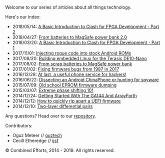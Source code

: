 Welcome to our series of articles about all things technology.

Here's our index:

* 2018/05/14: [A Basic Introduction to Clash for FPGA Development - Part 2](20180514_a_basic_introduction_to_clash_for_fpga_development_part_2.md)
* 2018/04/27: [From batteries to MagSafe power bank 2.0](20180427_from_batteries_to_magsafe_power_bank_2_0.md)
* 2018/03/20: [A Basic Introduction to Clash for FPGA Development - Part 1](20180320_a_basic_introduction_to_clash_for_fpga_development_part_1.md)
* 2017/11/01: [Injecting rogue code into stock Android ROMs](20171101_injecting_rogue_code_into_stock_android_roms.md)
* 2017/08/20: [Building embedded Linux for the Terasic DE10-Nano](20170820_building_embedded_linux_for_the_terasic_de10-nano.md)
* 2017/08/02: [From scrap batteries to MagSafe power bank](20170802_from_scrap_batteries_to_magsafe_power_bank.md)
* 2017/01/02: [Fixing firmware bugs from 1987 in 2017](20170102_fixing_firmware_bugs_from_1987_in_2017.md)
* 2016/12/28: [At last, a useful phone service for hackers!](20161228_at_last_a_useful_phone_service_for_hackers.md)
* 2016/06/22: [Dissecting an Android ChinaPhone or hunting for spyware](20160922_dissecting_an_android_chinaphone_or_hunting_for_spyware.md)
* 2015/07/09: [Old school EPROM firmware dumping](20150709_old_school_eprom_firmware_dumping.md)
* 2015/03/07: [Extreme phase shifting 101](20150317_extreme_phase_shifting_101.md)
* 2014/12/24: [Getting Started With The GA144 And ArrayForth](20141224_getting_started_with_the_ga144_and_arrayforth.md)
* 2014/12/12: [How to quickly rip apart a UEFI firmware](20141212_how_to_quickly_rip_apart_a_uefi_firmware.md)
* 2014/12/10: [Two-layer differential pairs](20141210_two-layer_differential_pairs.md)

Any questions? Head over to our [repository](https://github.com/ijsf/bitlog.it).

Contributors:

* Oguz Meteer // [guztech](https://github.com/guztech)
* Cecill Etheredge // [ijsf](https://ijsf.nl)

© Combined Efforts, 2014 - 2019. All rights reserved.
